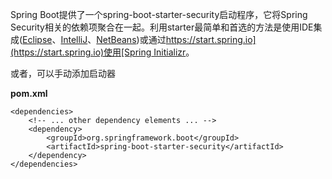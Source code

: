 Spring Boot提供了一个spring-boot-starter-security启动程序，它将Spring Security相关的依赖项聚合在一起。利用starter最简单和首选的方法是使用IDE集成\([Eclipse](http://joshlong.com/jl/blogPost/tech_tip_geting_started_with_spring_boot.html)、[IntelliJ](https://www.jetbrains.com/help/idea/spring-boot.html#d1489567e2)、[NetBeans](https://github.com/AlexFalappa/nb-springboot/wiki/Quick-Tour)\)或通过[https://start.spring.io](https://start.spring.io)使用[Spring Initializr](https://docs.spring.io/initializr/docs/current/reference/htmlsingle/)。

或者，可以手动添加启动器

**pom.xml**

```
<dependencies>
    <!-- ... other dependency elements ... -->
    <dependency>
        <groupId>org.springframework.boot</groupId>
        <artifactId>spring-boot-starter-security</artifactId>
    </dependency>
</dependencies>
```



